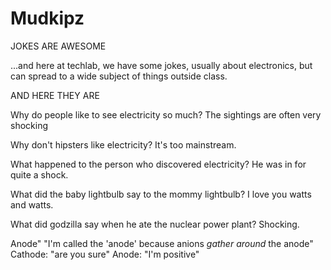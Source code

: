 Mudkipz
=======

JOKES ARE AWESOME

...and here at techlab, we have some jokes, usually about electronics, but can spread to a wide subject of things outside class.


AND HERE THEY ARE


Why do people like to see electricity so much?
  The sightings are often very shocking

Why don't hipsters like electricity?
  It's too mainstream.

What happened to the person who discovered electricity?
  He was in for quite a shock.
  
What did the baby lightbulb say to the mommy lightbulb?
  I love you watts and watts.
  
What did godzilla say when he ate the nuclear power plant?
  Shocking.
  
Anode"  "I'm called the 'anode' because anions _gather around_ the anode" 
Cathode:  "are you sure" 
Anode: "I'm positive"

